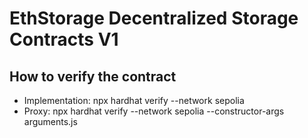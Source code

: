 # EthStorage Decentralized Storage Contracts V1

## How to verify the contract

- Implementation: npx hardhat verify --network sepolia <contract address>
- Proxy: npx hardhat verify --network sepolia --constructor-args arguments.js <contract address>

